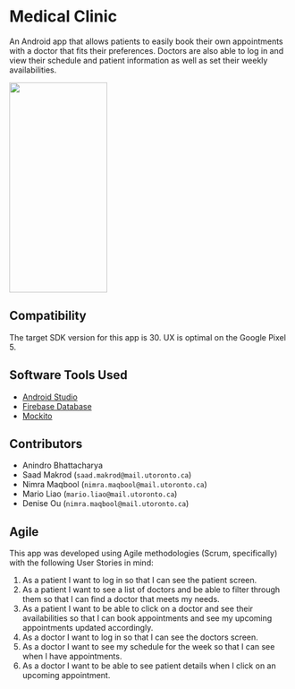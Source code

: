 # Medical Clinic
An Android app that allows patients to easily book their own appointments with a doctor that fits their preferences.
Doctors are also able to log in and view their schedule and patient information as well as set their weekly availabilities.

<img src="https://user-images.githubusercontent.com/69637288/129034625-814640be-0858-4693-89e1-3ab3963808d5.png" width="175" height="375">

## Compatibility
The target SDK version for this app is 30. UX is optimal on the Google Pixel 5.

## Software Tools Used
- [Android Studio](https://developer.android.com/studio)
- [Firebase Database](https://firebase.google.com/)
- [Mockito](https://site.mockito.org/)

## Contributors
- Anindro Bhattacharya
- Saad Makrod (`saad.makrod@mail.utoronto.ca`)
- Nimra Maqbool (`nimra.maqbool@mail.utoronto.ca`)
- Mario Liao (`mario.liao@mail.utoronto.ca`)
- Denise Ou (`nimra.maqbool@mail.utoronto.ca`)

## Agile
This app was developed using Agile methodologies (Scrum, specifically) with the following User Stories in mind:

1. As a patient I want to log in so that I can see the patient screen.
2. As a patient I want to see a list of doctors and be able to filter through them so that I can find a doctor that meets my needs.
3. As a patient I want to be able to click on a doctor and see their availabilities so that I can book appointments and see my upcoming appointments updated accordingly.
4. As a doctor I want to log in so that I can see the doctors screen.
5. As a doctor I want to see my schedule for the week so that I can see when I have appointments.
6. As a doctor I want to be able to see patient details when I click on an upcoming appointment.

